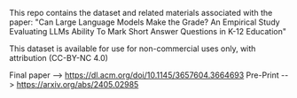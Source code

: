 This repo contains the dataset and related materials associated with the paper: 
"Can Large Language Models Make the Grade? An Empirical Study Evaluating LLMs Ability To Mark Short Answer Questions in K-12 Education"

This dataset is available for use for non-commercial uses only, with attribution (CC-BY-NC 4.0)

Final paper --> https://dl.acm.org/doi/10.1145/3657604.3664693
Pre-Print --> https://arxiv.org/abs/2405.02985
